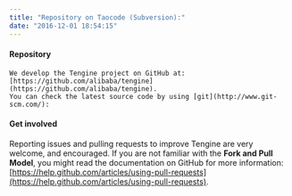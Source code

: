 ```yaml
---
title: "Repository on Taocode (Subversion):"
date: "2016-12-01 18:54:15"
---
```



#### Repository

    We develop the Tengine project on GitHub at: [https://github.com/alibaba/tengine](https://github.com/alibaba/tengine).
    You can check the latest source code by using [git](http://www.git-scm.com/):


#### Get involved

   Reporting issues and pulling requests to improve Tengine are very welcome, and encouraged.
   If you are not familiar with the **Fork and Pull Model**, you might read the documentation on GitHub for more information: [https://help.github.com/articles/using-pull-requests](https://help.github.com/articles/using-pull-requests).
